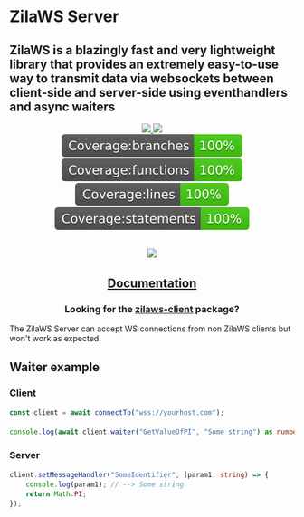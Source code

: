 # ZilaWS Server

## ZilaWS is a blazingly fast and very lightweight library that provides an extremely easy-to-use way to transmit data via websockets between client-side and server-side using eventhandlers and async waiters

<div style="text-align: center;">
<a href="https://github.com/WarstekHUN/typescript-npm-package-template/actions/workflows/test.yml">
    <img src="https://github.com/WarstekHUN/typescript-npm-package-template/actions/workflows/test.yml/badge.svg">
<img src="https://img.shields.io/badge/License%20-%20MIT%20-%20brightgreen">
</a>
<br>
<img src="./.coverage-badges/badge-branches.svg">
<img src="./.coverage-badges/badge-functions.svg">
<img src="./.coverage-badges/badge-lines.svg">
<img src="./.coverage-badges/badge-statements.svg">
</div>

<p style="text-align: center; margin-block: 30px;">
    <img src="logo.png" width="240">
</p>

<h2 style="text-align: center">
    <a href="https://zilaws.com" target="_blank" rel="noopener noreferrer">Documentation</a>
</h2>

<h3 style="text-align: center">Looking for the <a href="https://www.npmjs.com/package/zilaws-client" target="_blank" rel="noopener noreferrer">zilaws-client</a> package?</h3>

<p>The ZilaWS Server can accept WS connections from non ZilaWS clients but won't work as expected.</p>

<h2>
Waiter example
</h2>

### Client

```ts
const client = await connectTo("wss://yourhost.com");

console.log(await client.waiter("GetValueOfPI", "Some string") as number); // --> 3.141592653589793
```

### Server

```ts
client.setMessageHandler("SomeIdentifier", (param1: string) => {
    console.log(param1); // --> Some string
    return Math.PI;
});
```
